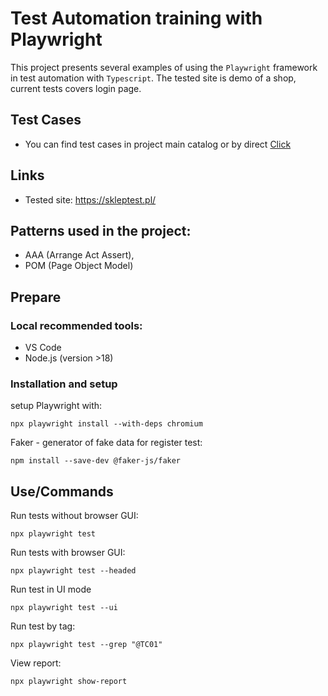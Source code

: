 # Test Automation training with Playwright

This project presents several examples of using the `Playwright` framework in test automation with `Typescript`. The tested site is demo of a shop, current tests covers login page.

## Test Cases
- You can find test cases in project main catalog or by direct [Click](https://github.com/zakmich/generic_shop_tests/blob/main/TEST-CASE.md)

## Links

- Tested site: https://skleptest.pl/

## Patterns used in the project:

- AAA (Arrange Act Assert),
- POM (Page Object Model)

## Prepare

### Local recommended tools:

- VS Code
- Node.js (version >18)

### Installation and setup

setup Playwright with:

```
npx playwright install --with-deps chromium
```
Faker - generator of fake data for register test:
```
npm install --save-dev @faker-js/faker
```

## Use/Commands

Run tests without browser GUI:

```
npx playwright test
```

Run tests with browser GUI:

```
npx playwright test --headed
```
Run test in UI mode
```
npx playwright test --ui
```

Run test by tag:
```
npx playwright test --grep "@TC01"
```


View report:

```
npx playwright show-report
```